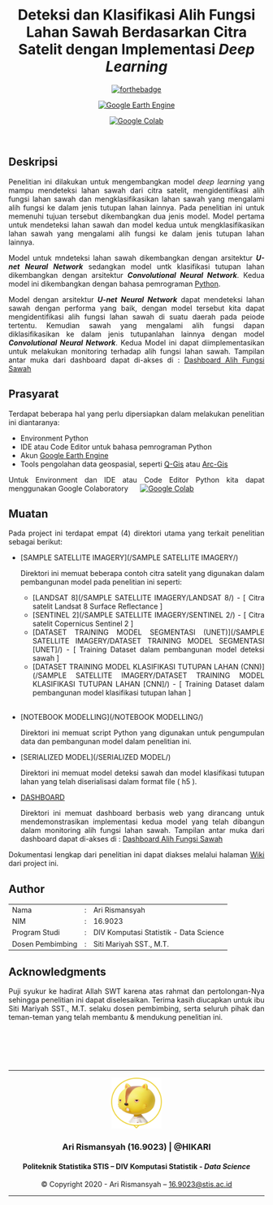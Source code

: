 <div align = "center">

# **Deteksi dan Klasifikasi Alih Fungsi Lahan Sawah Berdasarkan Citra Satelit dengan Implementasi *Deep Learning***
[![forthebadge](https://forthebadge.com/images/badges/made-with-python.svg)](https://www.python.org/)

[![Google Earth Engine](https://img.shields.io/badge/Google-Earth%20Engine-blue)](https://earthengine.google.com/)

[![Google Colab](https://colab.research.google.com/assets/colab-badge.svg)](https://colab.research.google.com)

</div>


<br>

## **Deskripsi**

<div align = "justify">

Penelitian ini dilakukan untuk mengembangkan model _deep learning_ yang mampu mendeteksi lahan sawah dari citra satelit, mengidentifikasi alih fungsi lahan sawah dan mengklasifikasikan lahan sawah yang mengalami alih fungsi ke dalam jenis tutupan lahan lainnya. Pada penelitian ini untuk memenuhi tujuan tersebut dikembangkan dua jenis model. Model pertama untuk mendeteksi lahan sawah dan model kedua untuk mengklasifikasikan lahan sawah yang mengalami alih fungsi ke dalam jenis tutupan lahan lainnya.

Model untuk mndeteksi lahan sawah dikembangkan dengan arsitektur **_U-net Neural Network_** sedangkan model untk klasifikasi tutupan lahan dikembangkan dengan arsitektur **_Convolutional Neural Network_**. Kedua model ini dikembangkan dengan bahasa pemrograman [Python](https://www.python.org/).

Model dengan arsitektur **_U-net Neural Network_** dapat mendeteksi lahan sawah dengan performa yang baik, dengan model tersebut kita dapat mengidentifikasi alih fungsi lahan sawah di suatu daerah pada peiode tertentu. Kemudian sawah yang mengalami alih fungsi dapan diklasifikasikan ke dalam jenis tutupanlahan lainnya dengan model **_Convolutional Neural Network_**. Kedua Model ini dapat diimplementasikan untuk melakukan monitoring terhadap alih fungsi lahan sawah. Tampilan antar muka dari dashboard dapat di-akses di : [Dashboard Alih Fungsi Sawah](https://arirismansyah.github.io/)

</div>

## **Prasyarat**

<div align = "justify">
Terdapat beberapa hal yang perlu dipersiapkan dalam melakukan penelitian ini diantaranya:

* Environment Python
* IDE atau Code Editor untuk bahasa pemrograman Python
* Akun [Google Earth Engine](https://earthengine.google.com/)
* Tools pengolahan data geospasial, seperti  [Q-Gis](https://qgis.org/) atau [Arc-Gis](https://www.arcgis.com/)


Untuk Environment dan IDE atau Code Editor Python kita dapat menggunakan Google Colaboratory &nbsp;&nbsp;&nbsp;&nbsp;
[![Google Colab](https://colab.research.google.com/assets/colab-badge.svg)](https://colab.research.google.com)

</div>

## **Muatan**

<div align = "justify">
Pada project ini terdapat empat (4) direktori utama yang terkait penelitian sebagai berikut:


* [SAMPLE SATELLITE IMAGERY](/SAMPLE SATELLITE IMAGERY/)
  
  Direktori ini memuat beberapa contoh citra satelit yang digunakan dalam pembangunan model pada penelitian ini seperti:

  * [LANDSAT 8](/SAMPLE SATELLITE IMAGERY/LANDSAT 8/) - [ Citra satelit Landsat 8 Surface Reflectance ]
  * [SENTINEL 2](/SAMPLE SATELLITE IMAGERY/SENTINEL 2/) - [ Citra satelit Copernicus Sentinel 2 ]
  * [DATASET TRAINING MODEL SEGMENTASI (UNET)](/SAMPLE SATELLITE IMAGERY/DATASET TRAINING MODEL SEGMENTASI [UNET]/) - [ Training Dataset dalam pembangunan model deteksi sawah ]
  * [DATASET TRAINING MODEL KLASIFIKASI TUTUPAN LAHAN (CNN)](/SAMPLE SATELLITE IMAGERY/DATASET TRAINING MODEL KLASIFIKASI TUTUPAN LAHAN [CNN]/) - [ Training Dataset dalam pembangunan model klasifikasi tutupan lahan ]
  <br>
  
* [NOTEBOOK MODELLING](/NOTEBOOK MODELLING/)
  
  Direktori ini memuat script Python yang digunakan untuk pengumpulan data dan pembangunan model dalam penelitian ini.

* [SERIALIZED MODEL](/SERIALIZED MODEL/)
  
  Direktori ini memuat model deteksi sawah dan model klasifikasi tutupan lahan yang telah diserialisasi dalam format file ( h5 ).

* [DASHBOARD](/DASHBOARD/)
  
  Direktori ini memuat dashboard berbasis web yang dirancang untuk mendemonstrasikan implementasi kedua model yang telah dibangun dalam monitoring alih fungsi lahan sawah. Tampilan antar muka dari dashboard dapat di-akses di : [Dashboard Alih Fungsi Sawah](https://arirismansyah.github.io/) 

Dokumentasi lengkap dari penelitian ini dapat diakses melalui halaman [Wiki](https://git.stis.ac.id/HIKARI/deteksi-dan-klasifikasi-alih-fungsi-lahan-sawah-berdasarkan-citra-satelit-dengan-implementasi-deep-learning/-/wikis) dari project ini.
</div>

## **Author**

<table align="center" cellspacing="0" cellpadding="0">
    <tr>
        <td align="left">Nama</td>
        <td align="center">:</td>
        <td align="left">Ari Rismansyah</td>
    </tr>
    <tr>
        <td align="left">NIM</td>
        <td align="center">:</td>
        <td align="left">16.9023</td>
    </tr>
    <tr>
        <td align="left">Program Studi</td>
        <td align="center">:</td>
        <td align="left">DIV Komputasi Statistik - Data Science</td>
    </tr>
    <tr>
        <td align="left">Dosen Pembimbing</td>
        <td align="center">:</td>
        <td align="left">Siti Mariyah SST., M.T.</td>
    </tr>
</table>

## **Acknowledgments**

<div align = "justify">

Puji syukur ke hadirat Allah SWT karena atas rahmat dan pertolongan-Nya sehingga penelitian ini dapat diselesaikan. Terima kasih diucapkan untuk ibu Siti Mariyah SST., M.T. selaku dosen pembimbing, serta seluruh pihak dan teman-teman yang telah membantu & mendukung penelitian ini.

</div>

<br></br>
<br></br>

---
<div align = "center">

<img src = "ASSETS/profile.png"  width="100" height="100"></img>
### **Ari Rismansyah (16.9023) | @HIKARI**

#### Politeknik Statistika STIS – DIV Komputasi Statistik - _Data Science_


© Copyright 2020 - Ari Rismansyah – 16.9023@stis.ac.id

---

</div>

